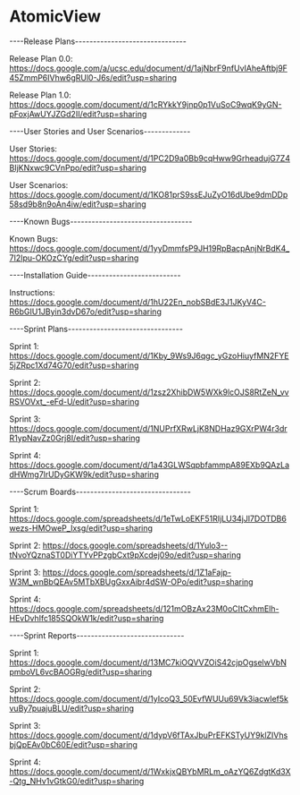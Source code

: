 # AtomicView

----Release Plans-------------------------------

Release Plan 0.0: https://docs.google.com/a/ucsc.edu/document/d/1ajNbrF9nfUvIAheAftbj9F45ZmmP6IVhw6gRUl0-J6s/edit?usp=sharing

Release Plan 1.0: https://docs.google.com/document/d/1cRYkkY9jnp0p1VuSoC9wqK9yGN-pFoxjAwUYJZGd2II/edit?usp=sharing

----User Stories and User Scenarios-------------

User Stories: https://docs.google.com/document/d/1PC2D9a0Bb9cqHww9GrheadujG7Z4BIjKNxwc9CVnPpo/edit?usp=sharing

User Scenarios: https://docs.google.com/document/d/1KO81prS9ssEJuZyO16dUbe9dmDDp58sd9b8n9oAn4iw/edit?usp=sharing

----Known Bugs----------------------------------

Known Bugs: https://docs.google.com/document/d/1yyDmmfsP9JH19RpBacpAnjNrBdK4_7I2Ipu-OKOzCYg/edit?usp=sharing

----Installation Guide--------------------------

Instructions: https://docs.google.com/document/d/1hU22En_nobSBdE3J1JKyV4C-R6bGIU1JByin3dvD67o/edit?usp=sharing

----Sprint Plans--------------------------------

Sprint 1: https://docs.google.com/document/d/1Kby_9Ws9J6qgc_yGzoHiuyfMN2FYE5jZRpc1Xd74G70/edit?usp=sharing

Sprint 2: https://docs.google.com/document/d/1zsz2XhibDW5WXk9lcOJS8RtZeN_vvRSVOVxt_-eFd-U/edit?usp=sharing

Sprint 3: https://docs.google.com/document/d/1NUPrfXRwLjK8NDHaz9GXrPW4r3drR1ypNavZz0Grj8I/edit?usp=sharing

Sprint 4: https://docs.google.com/document/d/1a43GLWSqpbfammpA89EXb9QAzLadHWmg7lrUDyGKW9k/edit?usp=sharing

----Scrum Boards--------------------------------

Sprint 1: https://docs.google.com/spreadsheets/d/1eTwLoEKF51RIjLU34jJl7DOTDB6wezs-HMOweP_Ixsg/edit?usp=sharing

Sprint 2: https://docs.google.com/spreadsheets/d/1Yulo3--tNvoYQznaST0DiYTYvPPzgbCxt9pXcdej09o/edit?usp=sharing

Sprint 3: https://docs.google.com/spreadsheets/d/1Z1aFajp-W3M_wnBbQEAv5MTbXBUgGxxAibr4dSW-OPo/edit?usp=sharing

Sprint 4: https://docs.google.com/spreadsheets/d/121mOBzAx23M0oCItCxhmElh-HEvDvhIfc185SQOkW1k/edit?usp=sharing

----Sprint Reports------------------------------

Sprint 1: https://docs.google.com/document/d/13MC7kiOQVVZOiS42cjpOgselwVbNpmboVL6vcBAOGRg/edit?usp=sharing

Sprint 2: https://docs.google.com/document/d/1yIcoQ3_50EvfWUUu69Vk3iacwIef5kvuBy7puajuBLU/edit?usp=sharing

Sprint 3: https://docs.google.com/document/d/1dypV6fTAxJbuPrEFKSTyUY9klZIVhsbjQpEAv0bC60E/edit?usp=sharing

Sprint 4: https://docs.google.com/document/d/1WxkjxQBYbMRLm_oAzYQ6ZdgtKd3X-Qtg_NHv1vGtkG0/edit?usp=sharing
